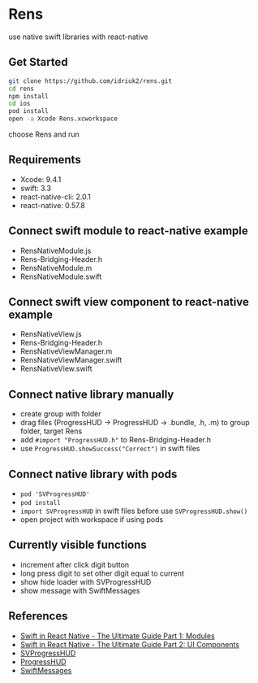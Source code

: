 # Rens

use native swift libraries with react-native

## Get Started 
```sh
git clone https://github.com/idriuk2/rens.git
cd rens
npm install
cd ios
pod install
open -a Xcode Rens.xcworkspace
```
choose Rens and run

## Requirements
- Xcode: 9.4.1
- swift: 3.3
- react-native-cli: 2.0.1
- react-native: 0.57.8

## Connect swift module to react-native example
- RensNativeModule.js
- Rens-Bridging-Header.h
- RensNativeModule.m
- RensNativeModule.swift

## Connect swift view component to react-native example
- RensNativeView.js
- Rens-Bridging-Header.h
- RensNativeViewManager.m
- RensNativeViewManager.swift
- RensNativeView.swift

## Connect native library manually
- create group with folder
- drag files (ProgressHUD -> ProgressHUD -> .bundle, .h, .m) to group folder, target Rens
- add ```#import "ProgressHUD.h"``` to Rens-Bridging-Header.h
- use ```ProgressHUD.showSuccess("Correct")``` in swift files

## Connect native library with pods
- ```pod 'SVProgressHUD'```
- ```pod install```
- ```import SVProgressHUD``` in swift files before use ```SVProgressHUD.show()``` 
- open project with workspace if using pods

## Currently visible functions
- increment after click digit button
- long press digit to set other digit equal to current
- show hide loader with SVProgressHUD
- show message with SwiftMessages

## References
- [Swift in React Native - The Ultimate Guide Part 1: Modules](https://teabreak.e-spres-oh.com/swift-in-react-native-the-ultimate-guide-part-1-modules-9bb8d054db03)
- [Swift in React Native - The Ultimate Guide Part 2: UI Components](https://teabreak.e-spres-oh.com/swift-in-react-native-the-ultimate-guide-part-2-ui-components-907767123d9e)
- [SVProgressHUD](https://github.com/SVProgressHUD/SVProgressHUD)
- [ProgressHUD](https://github.com/relatedcode/ProgressHUD)
- [SwiftMessages](https://github.com/SwiftKickMobile/SwiftMessages)